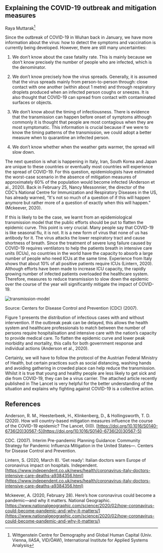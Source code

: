 ## Explaining the COVID-19 outbreak and mitigation measures

Raya Muttarak[^1]

[^1]: Wittgenstein Centre for Demography and Global Human Capital (Univ. Vienna, IIASA, VID/ÖAW), International Institute for Applied Systems Analysis

Since the outbreak of COVID-19 in Wuhan back in January, we have more information about the virus: how to detect the symptoms and vaccination is currently being developed. However, there are still many uncertainties:

1. We don’t know about the case fatality rate. This is mainly because we don’t know precisely the number of people who are infected, which is the denominator. 

2. We don’t know precisely how the virus spreads. Generally, it is assumed that the virus spreads mainly from person-to-person through: close contact with one another (within about 1 metre) and through respiratory droplets produced when an infected person coughs or sneezes. It is also thought that COVID-19 can spread from contact with contaminated surfaces or objects.

3. We don’t know about the timing of infectiousness. There is evidence that the transmission can happen before onset of symptoms although commonly it is thought that people are most contagious when they are most symptomatic. This information is crucial because if we were to know the timing patterns of the transmission, we could adopt a better measure when to quarantine an infected person.

4. We don’t know whether when the weather gets warmer, the spread will slow down. 

The next question is what is happening in Italy, Iran, South Korea and Japan are unique to these countries or eventually most countries will experience the spread of COVID-19. For this question, epidemiologists have estimated the worst-case scenario in the absence of mitigation measures of approximately 60% of the population would become infected (Anderson et al., 2020). Back in February 25, Nancy Messonnier, the director of the CDC’s National Centre for Immunization and Respiratory Diseases in the US, has already warned, “It's not so much of a question of if this will happen anymore but rather more of a question of exactly when this will happen.” (Mckeever, 2020).

If this is likely to be the case, we learnt from an epidemiological transmission model that the public efforts should be put to flatten the epidemic curve. This point is very crucial. Many people say that COVID-19 is like seasonal flu, it is not. It is a new form of virus that none of us has antibody for it. The virus attacks the lower respiratory tract and cause shortness of breath. Since the treatment of severe lung failure caused by COVID-19 requires ventilators to help the patients breath in intensive care units (ICUs), no countries in the world have the capacity to absorb a large number of people who need ICUs at the same time. Experience from Italy shows that about 10% of all positive patients require ICUs (Lintern, 2020). Although efforts have been made to increase ICU capacity, the rapidly growing number of infected patients overloaded the healthcare system. Therefore, measures to reduce transmission to slow down the epidemic over the course of the year will significantly mitigate the impact of COVID-19.

![transmission-model](https://user-images.githubusercontent.com/10067360/76249180-1b629d80-6243-11ea-92c9-d27739d2a2f1.png "A transmission model with and without intervention")

Source: Centers for Disease Control and Prevention (CDC) (2007).

Figure 1 presents the distribution of infectious cases with and without intervention. If the outbreak peak can be delayed, this allows the health system and healthcare professionals to match between the number of persons require hospitalisation and intensive care with the nation’s capacity to provide medical care. To flatten the epidemic curve and lower peak morbidity and mortality, this calls for both government response and individual actions (Anderson et al., 2020). 

Certainly, we will have to follow the protocol of the Austrian Federal Ministry of Health, but certain practices such as social distancing, washing hands and avoiding gathering in crowded place can help reduce the transmission. Whilst it is true that young and healthy people are less likely to get sick and die from COVID-19, they can be a virus carrier. The attached article recently published in The Lancet is very helpful for the better understanding of the situation and explains why fighting against COVID-19 is a collective action.

## References

Anderson, R. M., Heesterbeek, H., Klinkenberg, D., & Hollingsworth, T. D. (2020). How will country-based mitigation measures influence the course of the COVID-19 epidemic? The Lancet, 0(0). [https://doi.org/10.1016/S0140-6736(20)30567-5](https://doi.org/10.1016/S0140-6736(20)30567-5)

CDC. (2007). Interim Pre-pandemic Planning Guidance: Community Strategy for Pandemic Influenza Mitigation in the United States—. Centers for Disease Control and Prevention.

Lintern, S. (2020, March 8). ‘Get ready’: Italian doctors warn Europe of coronavirus impact on hospitals. Independent. [https://www.independent.co.uk/news/health/coronavirus-italy-doctors-intensive-care-deaths-a9384356.html](https://www.independent.co.uk/news/health/coronavirus-italy-doctors-intensive-care-deaths-a9384356.html)

Mckeever, A. (2020, February 28). Here’s how coronavirus could become a pandemic—and why it matters. National Geographic. [https://www.nationalgeographic.com/science/2020/02/how-coronavirus-could-become-pandemic-and-why-it-matters/](https://www.nationalgeographic.com/science/2020/02/how-coronavirus-could-become-pandemic-and-why-it-matters/)


